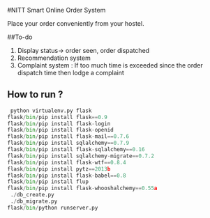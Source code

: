 #NITT Smart Online Order System

Place your order conveniently from your hostel.

##To-do 

1. Display status-> order seen, order dispatched
2. Recommendation system
3. Complaint system : If too much time is exceeded since the order dispatch time then lodge a complaint

## How to run ?
```python
 python virtualenv.py flask
flask/bin/pip install flask==0.9
flask/bin/pip install flask-login
flask/bin/pip install flask-openid
flask/bin/pip install flask-mail==0.7.6
flask/bin/pip install sqlalchemy==0.7.9
flask/bin/pip install flask-sqlalchemy==0.16
flask/bin/pip install sqlalchemy-migrate==0.7.2
flask/bin/pip install flask-wtf==0.8.4
flask/bin/pip install pytz==2013b
flask/bin/pip install flask-babel==0.8
flask/bin/pip install flup
flask/bin/pip install flask-whooshalchemy==0.55a
 ./db_create.py
 ./db_migrate.py
flask/bin/python runserver.py
```
